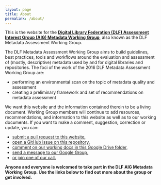 ```yaml
---
layout: page
title: About
permalink: /about/
---
```


This is the website for the <b>[Digital Library Federation (DLF) Assessment Interest Group (AIG) Metadata Working Group](https://wiki.diglib.org/Assessment:Metadata)</b>, also known as the DLF Metadata Assessment Working Group.

The DLF Metadata Assessment Working Group aims to build guidelines, best practices, tools and workflows around the evaluation and assessment of (mostly, descriptive) metadata used by and for digital libraries and repositories. The foci of the work of the 2016 DLF Metadata Assessment Working Group are:

- performing an environmental scan on the topic of metadata quality and assessment
- creating a preliminary framework and set of recommendations on metadata assessment

We want this website and the information contained therein to be a living document. Working Group members will continue to add resources, recommendations, and information to this website as well as to our working documents. If you want to make a comment, suggestion, correction or update, you can:

- [submit a pull request to this website,](https://github.com/DLFMetadataAssessment/DLFMetadataAssessment.github.io/pulls)
- [open a GitHub issue on this repository,](https://github.com/DLFMetadataAssessment/DLFMetadataAssessment.github.io/issues)
- [comment on our working docs in this Google Drive folder,]()
- [send a message to our Google Group,]()
- [or join one of our call.]()

<b>Anyone and everyone is welcomed to take part in the DLF AIG Metadata Working Group. Use the links below to find out more about the group or get involved.</b>
